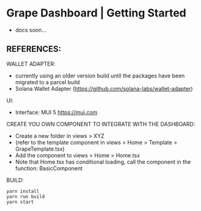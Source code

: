 # Grape Dashboard | Getting Started 

- docs soon...


REFERENCES:
- 

WALLET ADAPTER:
- currently using an older version build until the packages have been migrated to a parcel build
- Solana Wallet Adapter (https://github.com/solana-labs/wallet-adapter)

UI:
- Interface: MUI 5 https://mui.com

CREATE YOU OWN COMPONENT TO INTEGRATE WITH THE DASHBOARD:
- Create a new folder in views > XYZ
- (refer to the template component in views > Home > Template > GrapeTemplate.tsx)
- Add the component to views > Home > Home.tsx
- Note that Home.tsx has conditional loading, call the component in the function: BasicComponent

BUILD:
```
yarn install
yarn run build
yarn start
```